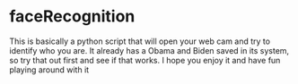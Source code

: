 # faceRecognition
This is basically a python script that will open your web cam and try to identify who you are.
It already has a Obama and Biden saved in its system, so try that out first and see if that works.
I hope you enjoy it and have fun playing around with it
